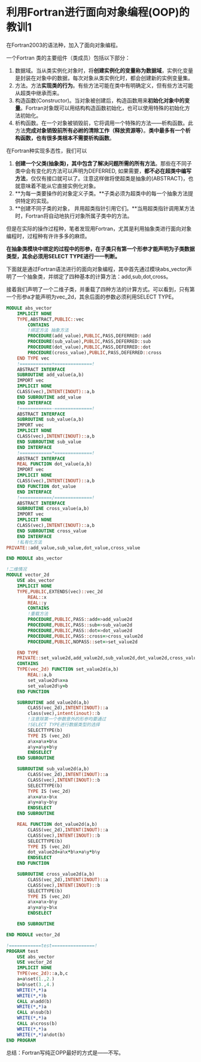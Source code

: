 # 利用Fortran进行面向对象编程(OOP)的教训1

在Fortran2003的语法种，加入了面向对象编程。

一个Fortran 类的主要组件（类成员）包括以下部分：

1. 数据域。当从类实例化对象时，将**创建实例化的变量称为数据域**，实例化变量是封装在对象中的数据，每次对象从类实例化时，都会创建新的实例变量集。
2. 方法。方法**实现类的行为**。有些方法可能在类中有明确定义，但有些方法可能从超类中继承而来。
3. 构造函数(Constructor)。当对象被创建后，构造函数用来**初始化对象中的变量**。Fortran对象既可以用结构构造函数初始化，也可以使用特殊的初始化方法初始化。
4. 析构函数。在一个对象被销毁前，它将调用一个特殊的方法——析构函数。此方法**完成对象销毁前所有必祔的清除工作（释放资源等）**。**类中最多有一个析构函数，也有很多类根本不需要析构函数**。

在Fortran种实现多态性，我们可以

1. **创建一个父类(抽象类)，其中包含了解决问题所需的所有方法**。那些在不同子类中会有变化的方法可以声明为DEFERRED, 如果需要，**都不必在超类中编写方法**，仅仅有接口就可以了。注意这样做将使超类是抽象的(ABSTRACT)，也就意味着不能从它直接实例化对象。
2. **为每一类要操作的对象定义子类。**子类必须为超类中的每一个抽象方法提供特定的实现。
3. **创建不同子类的对象， 井用超类指针引用它们。**当用超类指针调用某方法时，Fortran将自动地执行对象所属子类中的方法。

但是在实际的操作过程种，笔者发现用Fortran，尤其是利用抽象类进行面向对象编程时，过程种有许许多多的麻烦。

**在抽象类模块中绑定的过程中的形参，在子类只有第一个形参才能声明为子类数据类型，其余必须用SELECT TYPE进行一一判断。**

下面就是通过Fortran语法进行的面向对象编程，其中首先通过模块abs_vector声明了一个抽象类，并绑定了四种基本的计算方法：add,sub,dot,cross。

接着我们声明了一个二维子类，并重载了四种方法的计算方式。可以看到，只有第一个形参a才能声明为vec_2d，其余后面的参数必须利用SELECT TYPE。

```fortran
MODULE abs_vector
    IMPLICIT NONE
    TYPE,ABSTRACT,PUBLIC::vec
        CONTAINS
        !绑定方法 抽象方法
        PROCEDURE(add_value),PUBLIC,PASS,DEFERRED::add
        PROCEDURE(sub_value),PUBLIC,PASS,DEFERRED::sub
        PROCEDURE(dot_value),PUBLIC,PASS,DEFERRED::dot
        PROCEDURE(cross_value),PUBLIC,PASS,DEFERRED::cross
    END TYPE vec
    !============+==============!
    ABSTRACT INTERFACE
    SUBROUTINE add_value(a,b)
    IMPORT vec
    IMPLICIT NONE
    CLASS(vec),INTENT(INOUT)::a,b
    END SUBROUTINE add_value
    END INTERFACE
    !============-==============!
    ABSTRACT INTERFACE
    SUBROUTINE sub_value(a,b)
    IMPORT vec
    IMPLICIT NONE
    CLASS(vec),INTENT(INOUT)::a,b
    END SUBROUTINE sub_value
    END INTERFACE
    !============*==============!
    ABSTRACT INTERFACE
    REAL FUNCTION dot_value(a,b)
    IMPORT vec
    IMPLICIT NONE
    CLASS(vec),INTENT(INOUT)::a,b
    END FUNCTION dot_value
    END INTERFACE
    !============/==============!
    ABSTRACT INTERFACE
    SUBROUTINE cross_value(a,b)
    IMPORT vec
    IMPLICIT NONE
    CLASS(vec),INTENT(INOUT)::a,b
    END SUBROUTINE cross_value
    END INTERFACE
    !私有化方法
PRIVATE::add_value,sub_value,dot_value,cross_value

END MODULE abs_vector

!二维情况
MODULE vector_2d
    USE abs_vector
    IMPLICIT NONE
    TYPE,PUBLIC,EXTENDS(vec)::vec_2d
        REAL::x
        REAL::y
        CONTAINS
        !重载方法
        PROCEDURE,PUBLIC,PASS::add=>add_value2d
        PROCEDURE,PUBLIC,PASS::sub=>sub_value2d
        PROCEDURE,PUBLIC,PASS::dot=>dot_value2d
        PROCEDURE,PUBLIC,PASS::cross=>cross_value2d
        PROCEDURE,PUBLIC,NOPASS::set=>set_value2d

    END TYPE
    PRIVATE::set_value2d,add_value2d,sub_value2d,dot_value2d,cross_value2d
    CONTAINS
    TYPE(vec_2d) FUNCTION set_value2d(a,b)
        REAL::a,b
        set_value2d%x=a
        set_value2d%y=b
    END FUNCTION

    SUBROUTINE add_value2d(a,b)
        CLASS(vec_2d),INTENT(INOUT)::a
        class(vec),intent(inout)::b
        !注意除第一个参数意外的形参均要通过
        !SELECT TYPE进行数据类型的选择
        SELECTTYPE(b)
        TYPE IS (vec_2d)
        a%x=a%x+b%x
        a%y=a%y+b%y
        ENDSELECT
    END SUBROUTINE

    SUBROUTINE sub_value2d(a,b)
        CLASS(vec_2d),INTENT(INOUT)::a
        CLASS(vec),INTENT(INOUT)::b
        SELECTTYPE(b)
        TYPE IS (vec_2d)
        a%x=a%x-b%x
        a%y=a%y-b%y
        ENDSELECT
    END SUBROUTINE

    REAL FUNCTION dot_value2d(a,b)
        CLASS(vec_2d),INTENT(INOUT)::a
        CLASS(vec),INTENT(INOUT)::b
        SELECTTYPE(b)
        TYPE IS (vec_2d)
        dot_value2d=a%x*b%x+a%y*b%y
        ENDSELECT
    END FUNCTION

    SUBROUTINE cross_value2d(a,b)
        CLASS(vec_2d),INTENT(INOUT)::a
        CLASS(vec),INTENT(INOUT)::b
        SELECTTYPE(b)
        TYPE IS (vec_2d)
        a%x=a%x-b%y
        a%y=a%y-b%x
        ENDSELECT

    END SUBROUTINE

END MODULE vector_2d

!============test================!
PROGRAM test
    USE abs_vector
    USE vector_2d
    IMPLICIT NONE
    TYPE(vec_2d)::a,b,c
    a=a%set(1.,2.)
    b=b%set(3.,4.)
    WRITE(*,*)a
    WRITE(*,*)b
    CALL a%add(b)
    WRITE(*,*)a
    CALL a%sub(b)
    WRITE(*,*)a
    CALL a%cross(b)
    WRITE(*,*)a
    WRITE(*,*)a%dot(b)
END PROGRAM
```

总结：Fortran写纯正OPP最好的方式是——不写。